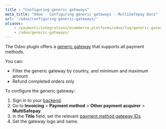 ```yaml
---
title : "Configuring generic gateways"
meta_title: "Odoo - Configuring generic gateways - MultiSafepay Docs"
url: '/odoo/configuring-generic-gateways/'
aliases:
    - /payments/integrations/ecommerce-platforms/odoo/faq/generic-gateways/
    - /odoo/generic-gateways/
---
```

The Odoo plugin offers a [generic gateway](/developer/generic-gateways/) that supports all payment methods. 

You can:

- Filter the generic gateway by country, and minimum and maximum amount
- Refund completed orders only

To configure the generic gateway:

1. Sign in to your [backend](/glossaries/multisafepay-glossary/#backend). 
2. Go to **Invoicing** > **Payment method** > **Other payment acquirer** > **MultiSafepay**.
3. In the **Title** field, set the relevant [payment method gateway IDs](/developer/gateway-codes). 
4. Set the gateway logo and name.

